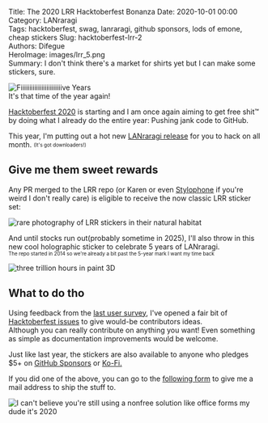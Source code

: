 Title: The 2020 LRR Hacktoberfest Bonanza
Date: 2020-10-01 00:00  
Category: LANraragi  
Tags: hacktoberfest, swag, lanraragi, github sponsors, lods of emone, cheap stickers
Slug: hacktoberfest-lrr-2  
Authors: Difegue  
HeroImage: images/lrr_5.png  
Summary: I don't think there's a market for shirts yet but I can make some stickers, sure.

![Fiiiiiiiiiiiiiiiiiiiiiiiive Years]({static}/images/lrr_5.png)  
It's that time of the year again!  

[Hacktoberfest 2020](https://hacktoberfest.digitalocean.com/) is starting and I am once again aiming to get free shit™ by doing what I already do the entire year: Pushing jank code to GitHub.  

This year, I'm putting out a hot new [LANraragi release](https://github.com/Difegue/LANraragi/releases/tag/v.0.7.3) for you to hack on all month. <sub><sup>(It's got downloaders!)</sub></sup>  

## Give me them sweet rewards

Any PR merged to the LRR repo (or Karen or even [Stylophone](/stylophone) if you're weird I don't really care) is eligible to receive the now classic LRR sticker set:

![rare photography of LRR stickers in their natural habitat]({static}/images/stickers_rl.jpg)  

And until stocks run out(probably sometime in 2025), I'll also throw in this new cool holographic sticker to celebrate 5 years of LANraragi.  
<sub><sup>The repo started in 2014 so we're already a bit past the 5-year mark I want my time back</sub></sup>  

![three trillion hours in paint 3D]({static}/images/holofive.png)  

## What to do tho  

Using feedback from the [last user survey](/lrr-survey-2-results), I've opened a fair bit of [Hacktoberfest issues](https://github.com/Difegue/LANraragi/issues?q=is%3Aissue+is%3Aopen+label%3Ahacktoberfest) to give would-be contributors ideas.  
Although you can really contribute on anything you want! Even something as simple as documentation improvements would be welcome.  

Just like last year, the stickers are also available to anyone who pledges $5+ on [GitHub Sponsors](https://github.com/users/Difegue/sponsorship) or [Ko-Fi.](https://ko-fi.com/lanraragi)

If you did one of the above, you can go to the [following form](https://forms.office.com/Pages/ResponsePage.aspx?id=DQSIkWdsW0yxEjajBLZtrQAAAAAAAAAAAAN__osxt25URTdTUTVBVFRCTjlYWFJLMlEzRTJPUEhEVy4u) to give me a mail address to ship the stuff to.  

![I can't believe you're still using a nonfree solution like office forms my dude it's 2020]({static}/images/rmshacking.png)  
